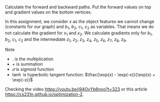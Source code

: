 Calculate the forward and backward paths. Put the forward values on top and gradient values on the bottom vertices. 

In this assignment, we consider $x$ as the object features we cannot change (constants for our graph) and $b_1$, $b_2$, $c_1$, $c_2$ as variables. That means we do not calculate the gradient for $x_1$ and $x_2$. We calculate gradients only for $b_1$, $b_2$, $c_1$, $c_2$ and the intermediate $z_1$, $z_2$, $z_3$, $z_4$, $z_5$, $z_6$, $z_7$, $z_8$, $z_9$.

> [!NOTE]
> - $.$ is the multiplication
> - $+$ is summation
> - $𝜎$ is sigmoid function
> - $\tanh$ is hyperbolic tangent function: $\frac{\exp(x) - \exp(-x)}{\exp(x) + \exp(-x)}$

Checking the video https://youtu.be/i94OvYb6noo?t=323 or this article https://cs231n.github.io/optimization-2.
